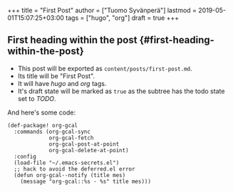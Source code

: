 +++
title = "First Post"
author = ["Tuomo Syvänperä"]
lastmod = 2019-05-01T15:07:25+03:00
tags = ["hugo", "org"]
draft = true
+++

## First heading within the post {#first-heading-within-the-post}

-   This post will be exported as
    `content/posts/first-post.md`.
-   Its title will be "First Post".
-   It will have _hugo_ and _org_ tags.
-   It's draft state will be marked as `true` as the subtree has the
    todo state set to _TODO_.

And here's some code:

```emacs-lisp
(def-package! org-gcal
  :commands (org-gcal-sync
             org-gcal-fetch
             org-gcal-post-at-point
             org-gcal-delete-at-point)
  :config
  (load-file "~/.emacs-secrets.el")
  ;; hack to avoid the deferred.el error
  (defun org-gcal--notify (title mes)
    (message "org-gcal::%s - %s" title mes)))
```
